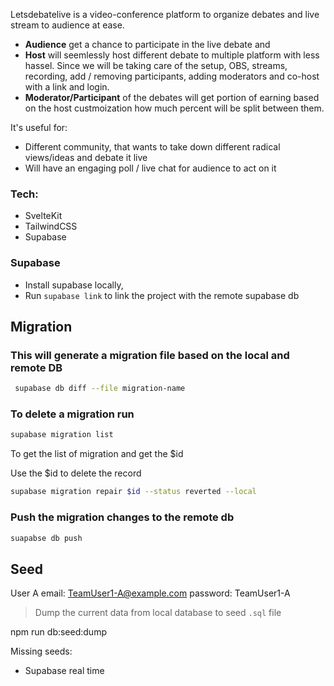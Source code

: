 Letsdebatelive is a video-conference platform to organize debates and live stream to audience at ease.

- **Audience** get a chance to participate in the live debate and
- **Host** will seemlessly host different debate to multiple platform with less hassel.
  Since we will be taking care of the setup, OBS, streams, recording, add / removing participants, adding moderators and co-host with a link and login.
- **Moderator/Participant** of the debates will get portion of earning based on the host custmoization how much percent will be split between them.

It's useful for:

- Different community, that wants to take down different radical views/ideas and debate it live
- Will have an engaging poll / live chat for audience to act on it

### Tech:

- SvelteKit
- TailwindCSS
- Supabase

### Supabase

- Install supabase locally,
- Run `supabase link` to link the project with the remote supabase db

## Migration

### This will generate a migration file based on the local and remote DB

```sh
 supabase db diff --file migration-name
```

### To delete a migration run

```sh
supabase migration list
```

To get the list of migration and get the $id

Use the $id to delete the record

```sh
supabase migration repair $id --status reverted --local
```

### Push the migration changes to the remote db

```sh
suapabse db push
```

## Seed

User A
email: TeamUser1-A@example.com
password: TeamUser1-A

> Dump the current data from local database to seed `.sql` file

npm run db:seed:dump

Missing seeds:

- Supabase real time
